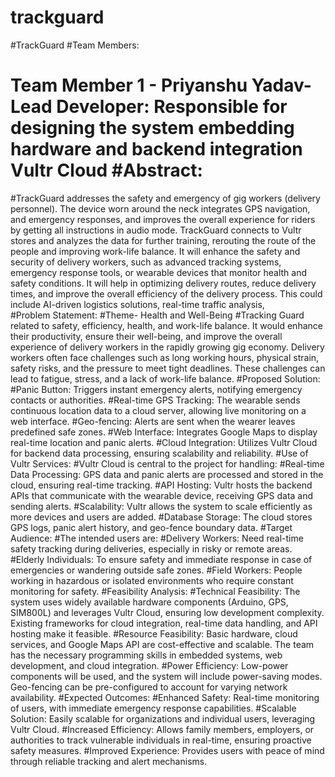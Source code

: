 # trackguard
#TrackGuard
#Team Members:
# Team Member 1 - Priyanshu Yadav-Lead Developer: Responsible for designing the system embedding hardware and backend integration Vultr Cloud #Abstract: 
#TrackGuard addresses the safety and emergency of gig workers (delivery personnel). The device worn around the neck integrates GPS navigation, and emergency responses, and improves the overall experience for riders by getting all instructions in audio mode. TrackGuard connects to Vultr stores and analyzes the data for further training, rerouting the route of the people and improving work-life balance. It will enhance the safety and security of delivery workers, such as advanced tracking systems, emergency response tools, or wearable devices that monitor health and safety conditions. It will help in optimizing delivery routes, reduce delivery times, and improve the overall efficiency of the delivery process. This could include AI-driven logistics solutions, real-time traffic analysis,  
#Problem Statement:
#Theme- Health and Well-Being
#Tracking Guard related to safety, efficiency, health, and work-life balance. It would enhance their productivity, ensure their well-being, and improve the overall experience of delivery workers in the rapidly growing gig economy. Delivery workers often face challenges such as long working hours, physical strain, safety risks, and the pressure to meet tight deadlines. These challenges can lead to fatigue, stress, and a lack of work-life balance. 
#Proposed Solution:
#Panic Button: Triggers instant emergency alerts, notifying emergency contacts or authorities.
#Real-time GPS Tracking: The wearable sends continuous location data to a cloud server, allowing live monitoring on a web interface.
#Geo-fencing: Alerts are sent when the wearer leaves predefined safe zones.
#Web Interface: Integrates Google Maps to display real-time location and panic alerts.
#Cloud Integration: Utilizes Vultr Cloud for backend data processing, ensuring scalability and reliability.
#Use of Vultr Services:
#Vultr Cloud is central to the project for handling:
#Real-time Data Processing: GPS data and panic alerts are processed and stored in the cloud, ensuring real-time tracking.
#API Hosting: Vultr hosts the backend APIs that communicate with the wearable device, receiving GPS data and sending alerts.
#Scalability: Vultr allows the system to scale efficiently as more devices and users are added.
#Database Storage: The cloud stores GPS logs, panic alert history, and geo-fence boundary data.
#Target Audience:
#The intended users are:
#Delivery Workers: Need real-time safety tracking during deliveries, especially in risky or remote areas.
#Elderly Individuals: To ensure safety and immediate response in case of emergencies or wandering outside safe zones.
#Field Workers: People working in hazardous or isolated environments who require constant monitoring for safety.
#Feasibility Analysis:
#Technical Feasibility: The system uses widely available hardware components (Arduino, GPS, SIM800L) and leverages Vultr Cloud, ensuring low development complexity. Existing frameworks for cloud integration, real-time data handling, and API hosting make it feasible.
#Resource Feasibility: Basic hardware, cloud services, and Google Maps API are cost-effective and scalable. The team has the necessary programming skills in embedded systems, web development, and cloud integration.
#Power Efficiency: Low-power components will be used, and the system will include power-saving modes. Geo-fencing can be pre-configured to account for varying network availability.
#Expected Outcomes:
#Enhanced Safety: Real-time monitoring of users, with immediate emergency response capabilities.
#Scalable Solution: Easily scalable for organizations and individual users, leveraging Vultr Cloud.
#Increased Efficiency: Allows family members, employers, or authorities to track vulnerable individuals in real-time, ensuring proactive safety measures.
#Improved  Experience: Provides users with peace of mind through reliable tracking and alert mechanisms.
